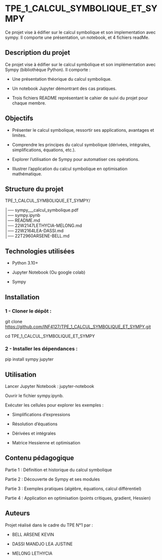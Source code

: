 # TPE_1_CALCUL_SYMBOLIQUE_ET_SYMPY
Ce projet vise à édifier sur le calcul symbolique et son implementation avec sympy. Il comporte une présentation, un notebook, et 4 fichiers readMe.

## Description du projet

Ce projet vise à édifier sur le calcul symbolique et son implémentation avec Sympy (bibliothèque Python).
Il comporte :

- Une présentation théorique du calcul symbolique.

- Un notebook Jupyter démontrant des cas pratiques.

- Trois fichiers README représentant le cahier de suivi du projet pour chaque membre.

## Objectifs

- Présenter le calcul symbolique, ressortir ses applications, avantages et limites.

- Comprendre les principes du calcul symbolique (dérivées, intégrales, simplifications, équations, etc.).

- Explorer l’utilisation de Sympy pour automatiser ces opérations.

- Illustrer l’application du calcul symbolique en optimisation mathématique.

## Structure du projet

TPE_1_CALCUL_SYMBOLIQUE_ET_SYMPY/
  
  │── sympy___calcul_symbolique.pdf          
  │── sympy.ipynb                            
  │── README.md                           
  │── 22W2147LETHYCIA-MELONG.md           
  │── 22W2164LEA-DASSI.md                     
  │── 22T2960ARSENE-BELL.md          

## Technologies utilisées

+ Python 3.10+

+ Jupyter Notebook (Ou google colab)

+ Sympy


## Installation

### 1 - Cloner le dépôt :

git clone https://github.com/INF4127/TPE_1_CALCUL_SYMBOLIQUE_ET_SYMPY.git

cd TPE_1_CALCUL_SYMBOLIQUE_ET_SYMPY


### 2 - Installer les dépendances :

pip install sympy jupyter

## Utilisation

Lancer Jupyter Notebook : jupyter-notebook

Ouvrir le fichier sympy.ipynb.

Exécuter les cellules pour explorer les exemples :

- Simplifications d’expressions

- Résolution d’équations

- Dérivées et intégrales

- Matrice Hessienne et optimisation

## Contenu pédagogique

Partie 1 : Définition et historique du calcul symbolique

Partie 2 : Découverte de Sympy et ses modules

Partie 3 : Exemples pratiques (algèbre, équations, calcul différentiel)

Partie 4 : Application en optimisation (points critiques, gradient, Hessien)

## Auteurs

Projet réalisé dans le cadre du TPE N°1 par :

- BELL ARSENE KEVIN

- DASSI MANDJO LEA JUSTINE

- MELONG LETHYCIA
